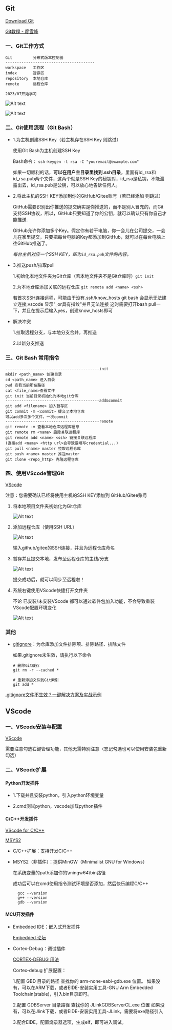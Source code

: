 ## Git 

[Download Git](https://git-scm.com/downloads)

[Git教程 - 廖雪峰](https://www.liaoxuefeng.com/wiki/896043488029600)

### 一、Git工作方式

    Git         分布式版本控制器
    ---------------------------------------
    workspace   工作区
    index       暂存区
    repository  本地仓库
    remote      远程仓库

    2023/07开始学习

![Alt text](ast/git_fundamental.png)

![Alt text](ast/git_fundamental2.png)

### 二、Git使用流程（Git Bash）

- 1.为主机创建SSH Key（若主机存在SSH Key 则跳过）

    使用Git Bash为主机创建SSH Key

    Bash命令： `ssh-keygen -t rsa -C "youremail@example.com"`

    如果一切顺利的话，**可以在用户主目录里找到.ssh目录**，里面有id_rsa和id_rsa.pub两个文件，这两个就是SSH Key的秘钥对，id_rsa是私钥，不能泄露出去，id_rsa.pub是公钥，可以放心地告诉任何人。

- 2.将此主机的SSH KEY添加到你的GitHub/Gitee账号（若已经添加 则跳过）
  
    GitHub需要识别出你推送的提交确实是你推送的，而不是别人冒充的，而Git支持SSH协议，所以，GitHub只要知道了你的公钥，就可以确认只有你自己才能推送.

    GitHub允许你添加多个Key。假定你有若干电脑，你一会儿在公司提交，一会儿在家里提交，只要把每台电脑的Key都添加到GitHub，就可以在每台电脑上往GitHub推送了。

    *每台主机对应一个SSH KEY，即为`id_rsa.pub`文件的内容。*

- 3.推送push/拉取pull

    1.初始化本地文件夹为Git仓库（若本地文件夹不是Git仓库时）`git init`

    2.为本地仓库添加关联的远程仓库 `git remote add <name> <ssh>`

    若首次SSH连接远程，可能由于没有.ssh/know_hosts
    git bash 会显示无法建立连接,vscode 显示"_or具有指纹"并且无法连接
    这时需要打开bash pull一下，并且在提示后输入yes，创建know_hosts即可

- 解决冲突

    1.拉取远程分支，与本地分支合并，再推送

    2.以新分支推送

### 三、Git Bash 常用指令

    -----------------------------------------init
    mkdir <path_name> 创建目录
    cd <path_name> 进入目录
    pwd 查看当前所在路径
    cat <file_name>查看文件
    git init 当前目录初始化为本地git仓库
    -----------------------------------------add&commit
    git add <filename> 加入暂存区
    git commit -m <commit> 提交至本地仓库
    可以add多次多个文件，一次commit
    -----------------------------------------remote
    git remote -v 查看本地仓库远程库信息
    git remote rm <name> 删除关联远程库
    git remote add <name> <ssh> 链接关联远程库
    (直接add <name> <http url>会导致要填写credential...)
    git pull <name> master 拉取远程仓库
    git push <name> master 推送master
    git clone <repo_http> 克隆远程仓库

### 四、使用VScode管理Git

[VScode](https://code.visualstudio.com/)

注意：您需要确认已经将使用主机的SSH KEY添加到 GitHub/Gitee账号

1. 将本地项目文件夹初始化为Git仓库

    ![Alt text](ast/init.png)

2. 添加远程仓库（使用SSH URL）

    ![Alt text](ast/add_remote.png)

    输入github/gitee的SSH连接，并且为远程仓库命名

3. 暂存并且提交本地，发布至远程仓库的主线/分支

    ![Alt text](ast/add&commit.png)

    提交成功后，就可以同步至远程啦！

4. 系统右键使用VScode快捷打开文件夹

    不论 已安装/未安装VScode 都可以通过软件包加入功能，不会导致重装VScode配置环境变化

    ![Alt text](ast/open_with_vscode.png)

### 其他

- [gitignore](https://github.com/github/gitignore)：为仓库添加文件排除项、排除路径、排除文件 

    如果.gitignore未生效，请执行以下命令

    ```
    # 删除Git缓存
    git rm -r --cached *

    # 重新添加文件到Git索引
    git add *

    ```

[.gitignore文件不生效？一键解决方案及实战示例](https://blog.csdn.net/m0_37643701/article/details/144817380)



## VScode

### 一、VScode安装与配置

[VScode](https://code.visualstudio.com/)

需要注意勾选右键管理功能，其他无需特别注意（忘记勾选也可以使用安装包重新勾选）

### 二、VScode扩展

#### Python开发插件

- 1.下载并且安装python，引入python环境变量

- 2.cmd测试python，vscode加载python插件

#### C/C++开发插件

[VScode for C/C++](https://code.visualstudio.com/docs/languages/cpp)

[MSYS2](https://www.msys2.org/)

- C/C++扩展：支持开发C/C++

- MSYS2（非插件）：提供MinGW（Minimalist GNU for Windows）

    在系统变量的path添加你的\mingw64\bin路径

    成功后可以在cmd使用指令测试环境是否添加，然后快乐编程C/C++

        gcc --version
        g++ --version
        gdb --version

#### MCU开发插件

- Embedded IDE：嵌入式开发插件

    [Embedded 论坛](https://discuss.em-ide.com/)

- Cortex-Debug：调试插件

    [CORTEX-DEBUG 用法](https://discuss.em-ide.com/blog/67-cortex-debug)

    Cortex-debug 扩展配置：

    1.配置 GBD 目录的路径
    查找你的 arm-none-eabi-gdb.exe 位置。
    如果没有，可以在ARM下载，或者EIDE-安装实用工具-GNU Arm Embedded Toolchain(stable)，引入bin目录即可。

    2.配置 GDBServer 目录路径
    查找你的 JLinkGDBServerCL.exe 位置
    如果没有，可以在Jlink下载，或者EIDE-安装实用工具-JLink，需要将exe路径引入

    3.配合EIDE，配置烧录器选项，生成elf，即可进入调试。

